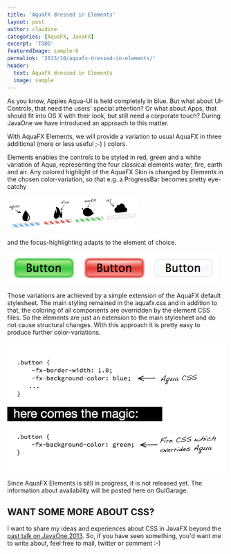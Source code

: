 ```yaml
---
title: 'AquaFX dressed in Elements'
layout: post
author: claudine
categories: [AquaFX, JavaFX]
excerpt: 'TODO'
featuredImage: sample-6
permalink: '2013/10/aquafx-dressed-in-elements/'
header:
  text: AquaFX dressed in Elements
  image: sample
---
```

As you know, Apples Aqua-UI is held completely in blue. But what about UI-Controls, that need the users' special attention? Or what about Apps, that should fit into OS X with their look, but still need a corporate touch? During JavaOne we have introduced an approach to this matter.

With AquaFX Elements, we will provide a variation to usual AquaFX in three additional (more or less useful ;-) ) colors.

Elements enables the controls to be styled in red, green and a white variation of Aqua, representing the four classical elements water, fire, earth and air. Any colored highlight of the AquaFX Skin is changed by Elements in the chosen color-variation, so that e.g. a ProgressBar becomes pretty eye-catchy

![progress_elements-300x81](/assets/posts/guigarage-legacy/progress_elements-300x81.png)

and the focus-highlighting adapts to the element of choice.

![buttons_elements](/assets/posts/guigarage-legacy/buttons_elements.png)

Those variations are achieved by a simple extension of the AquaFX default stylesheet. The main styling remained in the aquafx.css and in addition to that, the coloring of all components are overridden by the element CSS files. So the elements are just an extension to the main stylesheet and do not cause structural changes. With this approach it is pretty easy to produce further color-variations.

![elements](/assets/posts/guigarage-legacy/elements.png)

Since AquaFX Elements is sitll in progress, it is not released yet. The information about availability will be posted here on GuiGarage.

## WANT SOME MORE ABOUT CSS?

I want to share my ideas and experiences about CSS in JavaFX beyond the [past talk on JavaOne 2013](http://de.slideshare.net/ClaudineZillmann/lets-get-wetbestpracticesforskinningjavafxcontrols). So, if you have seen something, you'd want me to write about, feel free to mail, twitter or comment :-)
